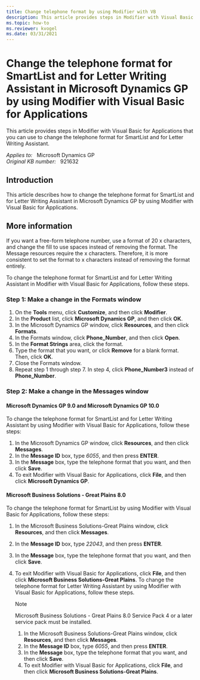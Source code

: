 ```yaml
---
title: Change telephone format by using Modifier with VB
description: This article provides steps in Modifier with Visual Basic for Applications that you can use to change the telephone format for SmartList and for Letter Writing Assistant.
ms.topic: how-to
ms.reviewer: kvogel
ms.date: 03/31/2021
---
```

# Change the telephone format for SmartList and for Letter Writing Assistant in Microsoft Dynamics GP by using Modifier with Visual Basic for Applications

This article provides steps in Modifier with Visual Basic for Applications that you can use to change the telephone format for SmartList and for Letter Writing Assistant.

_Applies to:_ &nbsp; Microsoft Dynamics GP  
_Original KB number:_ &nbsp; 921632

## Introduction

This article describes how to change the telephone format for SmartList and for Letter Writing Assistant in Microsoft Dynamics GP by using Modifier with Visual Basic for Applications.

## More information

If you want a free-form telephone number, use a format of 20 x characters, and change the fill to use spaces instead of removing the format. The Message resources require the x characters. Therefore, it is more consistent to set the format to x characters instead of removing the format entirely.

To change the telephone format for SmartList and for Letter Writing Assistant in Modifier with Visual Basic for Applications, follow these steps.

### Step 1: Make a change in the Formats window

1. On the **Tools** menu, click **Customize**, and then click **Modifier**.
2. In the **Product** list, click **Microsoft Dynamics GP**, and then click **OK**.
3. In the Microsoft Dynamics GP window, click **Resources**, and then click **Formats**.
4. In the Formats window, click **Phone_Number**, and then click **Open**.
5. In the **Format Strings** area, click the format.
6. Type the format that you want, or click **Remove** for a blank format. Then, click **OK**.
7. Close the Formats window.
8. Repeat step 1 through step 7. In step 4, click **Phone_Number3** instead of **Phone_Number**.

### Step 2: Make a change in the Messages window

#### Microsoft Dynamics GP 9.0 and Microsoft Dynamics GP 10.0

To change the telephone format for SmartList and for Letter Writing Assistant by using Modifier with Visual Basic for Applications, follow these steps:

1. In the Microsoft Dynamics GP window, click **Resources**, and then click **Messages**.
2. In the **Message ID** box, type *6055*, and then press **ENTER**.
3. In the **Message** box, type the telephone format that you want, and then click **Save**.
4. To exit Modifier with Visual Basic for Applications, click **File**, and then click **Microsoft Dynamics GP**.

#### Microsoft Business Solutions - Great Plains 8.0

To change the telephone format for SmartList by using Modifier with Visual Basic for Applications, follow these steps:

1. In the Microsoft Business Solutions-Great Plains window, click **Resources**, and then click **Messages**.
2. In the **Message ID** box, type *22043*, and then press **ENTER**.
3. In the **Message** box, type the telephone format that you want, and then click **Save**.
4. To exit Modifier with Visual Basic for Applications, click **File**, and then click **Microsoft Business Solutions-Great Plains**. To change the telephone format for Letter Writing Assistant by using Modifier with Visual Basic for Applications, follow these steps.

    > [!NOTE]
    > Microsoft Business Solutions - Great Plains 8.0 Service Pack 4 or a later service pack must be installed.

    1. In the Microsoft Business Solutions-Great Plains window, click **Resources**, and then click **Messages**.
    2. In the **Message ID** box, type *6055*, and then press **ENTER**.
    3. In the **Message** box, type the telephone format that you want, and then click **Save**.
    4. To exit Modifier with Visual Basic for Applications, click **File**, and then click **Microsoft Business Solutions-Great Plains**.
